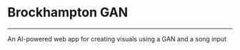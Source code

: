 # Brockhampton GAN
---------------------
An AI-powered web app for creating visuals using a GAN and a song input 
